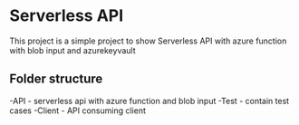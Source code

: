 # Serverless API

This project is a simple project to show Serverless API with azure function with blob input and azurekeyvault

## Folder structure
-API - serverless api with azure function and blob input 
-Test - contain test cases
-Client - API consuming client

